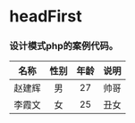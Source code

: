 # headFirst
### 设计模式php的案例代码。

|名称   |性别 |年龄  |  说明|
|------|:-------------:|:-------------:|-------------:|
|赵建辉|男|27|帅哥|
|李霞文|女|25|丑女|